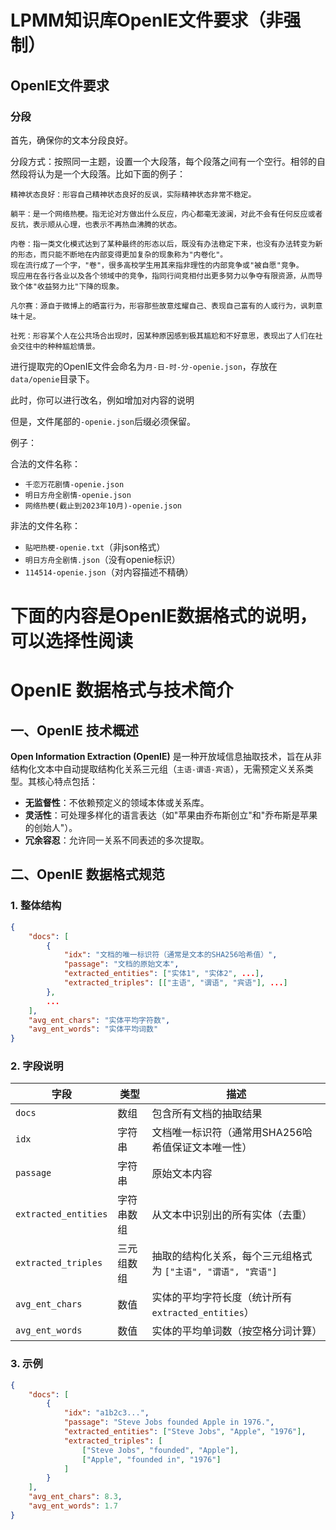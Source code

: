 # LPMM知识库OpenIE文件要求（非强制）


## OpenIE文件要求
### 分段

首先，确保你的文本分段良好。

分段方式：按照同一主题，设置一个大段落，每个段落之间有一个空行。相邻的自然段将认为是一个大段落。比如下面的例子：

```
精神状态良好：形容自己精神状态良好的反讽，实际精神状态非常不稳定。

躺平：是一个网络热梗。指无论对方做出什么反应，内心都毫无波澜，对此不会有任何反应或者反抗，表示顺从心理，也表示不再热血沸腾的状态。

内卷：指一类文化模式达到了某种最终的形态以后，既没有办法稳定下来，也没有办法转变为新的形态，而只能不断地在内部变得更加复杂的现象称为"内卷化"。
现在流行成了一个字，"卷"，很多高校学生用其来指非理性的内部竞争或"被自愿"竞争。
现应用在各行各业以及各个领域中的竞争，指同行间竞相付出更多努力以争夺有限资源，从而导致个体"收益努力比"下降的现象。

凡尔赛：源自于微博上的晒富行为，形容那些故意炫耀自己、表现自己富有的人或行为，讽刺意味十足。

社死：形容某个人在公共场合出现时，因某种原因感到极其尴尬和不好意思，表现出了人们在社会交往中的种种尴尬情景。
```

进行提取完的OpenIE文件会命名为`月-日-时-分-openie.json`，存放在`data/openie`目录下。

此时，你可以进行改名，例如增加对内容的说明

但是，文件尾部的`-openie.json`后缀必须保留。

例子：

合法的文件名称：

- `千恋万花剧情-openie.json`
- `明日方舟全剧情-openie.json`
- `网络热梗(截止到2023年10月)-openie.json`

非法的文件名称：
- `贴吧热梗-openie.txt`（非json格式）
- `明日方舟全剧情.json`（没有openie标识）
- `114514-openie.json`（对内容描述不精确）


# 下面的内容是OpenIE数据格式的说明，可以选择性阅读

# OpenIE 数据格式与技术简介

## 一、OpenIE 技术概述
**Open Information Extraction (OpenIE)** 是一种开放域信息抽取技术，旨在从非结构化文本中自动提取结构化关系三元组（`主语-谓语-宾语`），无需预定义关系类型。其核心特点包括：
- **无监督性**：不依赖预定义的领域本体或关系库。
- **灵活性**：可处理多样化的语言表达（如"苹果由乔布斯创立"和"乔布斯是苹果的创始人"）。
- **冗余容忍**：允许同一关系不同表述的多次提取。

## 二、OpenIE 数据格式规范
### 1. 整体结构
```json
{
    "docs": [
        {
            "idx": "文档的唯一标识符（通常是文本的SHA256哈希值）",
            "passage": "文档的原始文本",
            "extracted_entities": ["实体1", "实体2", ...],
            "extracted_triples": [["主语", "谓语", "宾语"], ...]
        },
        ...
    ],
    "avg_ent_chars": "实体平均字符数",
    "avg_ent_words": "实体平均词数"
}
```

### 2. 字段说明
| 字段                | 类型       | 描述                                                                 |
|---------------------|------------|----------------------------------------------------------------------|
| `docs`              | 数组       | 包含所有文档的抽取结果                                               |
| `idx`               | 字符串     | 文档唯一标识符（通常用SHA256哈希值保证文本唯一性）                   |
| `passage`           | 字符串     | 原始文本内容                                                         |
| `extracted_entities`| 字符串数组 | 从文本中识别出的所有实体（去重）                                     |
| `extracted_triples` | 三元组数组 | 抽取的结构化关系，每个三元组格式为 `["主语", "谓语", "宾语"]`        |
| `avg_ent_chars`     | 数值       | 实体的平均字符长度（统计所有`extracted_entities`）                   |
| `avg_ent_words`     | 数值       | 实体的平均单词数（按空格分词计算）                                   |

### 3. 示例
```json
{
    "docs": [
        {
            "idx": "a1b2c3...",
            "passage": "Steve Jobs founded Apple in 1976.",
            "extracted_entities": ["Steve Jobs", "Apple", "1976"],
            "extracted_triples": [
                ["Steve Jobs", "founded", "Apple"],
                ["Apple", "founded in", "1976"]
            ]
        }
    ],
    "avg_ent_chars": 8.3,
    "avg_ent_words": 1.7
}
```

